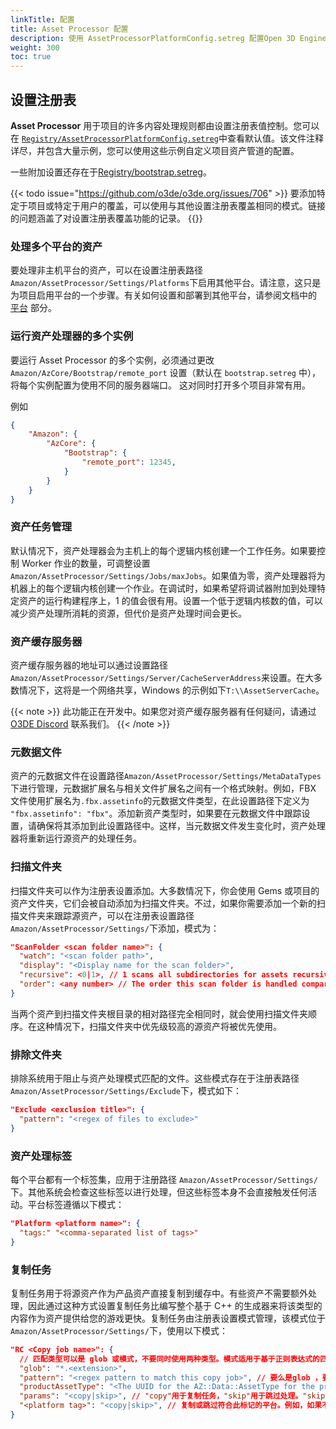 ```yaml
---
linkTitle: 配置
title: Asset Processor 配置
description: 使用 AssetProcessorPlatformConfig.setreg 配置Open 3D Engine (O3DE) 的资产处理器。
weight: 300
toc: true
---
```


## 设置注册表

**Asset Processor** 用于项目的许多内容处理规则都由设置注册表值控制。您可以在 [`Registry/AssetProcessorPlatformConfig.setreg`](https://github.com/o3de/o3de/blob/development/Registry/AssetProcessorPlatformConfig.setreg)中查看默认值。该文件注释详尽，并包含大量示例，您可以使用这些示例自定义项目资产管道的配置。

一些附加设置还存在于[Registry/bootstrap.setreg](https://github.com/o3de/o3de/blob/development/Registry/bootstrap.setreg)。

{{< todo issue="https://github.com/o3de/o3de.org/issues/706" >}}
要添加特定于项目或特定于用户的覆盖，可以使用与其他设置注册表覆盖相同的模式。链接的问题涵盖了对设置注册表覆盖功能的记录。
{{</todo>}}

### 处理多个平台的资产

要处理非主机平台的资产，可以在设置注册表路径`Amazon/AssetProcessor/Settings/Platforms`下启用其他平台。请注意，这只是为项目启用平台的一个步骤。有关如何设置和部署到其他平台，请参阅文档中的 [平台](/docs/user-guide/platforms/)  部分。

### 运行资产处理器的多个实例

要运行 Asset Processor 的多个实例，必须通过更改 `Amazon/AzCore/Bootstrap/remote_port` 设置（默认在 `bootstrap.setreg` 中），将每个实例配置为使用不同的服务器端口。 这对同时打开多个项目非常有用。

例如
```json
{
    "Amazon": {
        "AzCore": {
            "Bootstrap": {
                "remote_port": 12345,
            }
        }
    }
}
```

### 资产任务管理

默认情况下，资产处理器会为主机上的每个逻辑内核创建一个工作任务。如果要控制 Worker 作业的数量，可调整设置 `Amazon/AssetProcessor/Settings/Jobs/maxJobs`。如果值为零，资产处理器将为机器上的每个逻辑内核创建一个作业。在调试时，如果希望将调试器附加到处理特定资产的运行构建程序上，1 的值会很有用。设置一个低于逻辑内核数的值，可以减少资产处理所消耗的资源，但代价是资产处理时间会更长。

### 资产缓存服务器

资产缓存服务器的地址可以通过设置路径`Amazon/AssetProcessor/Settings/Server/CacheServerAddress`来设置。在大多数情况下，这将是一个网络共享，Windows 的示例如下`T:\\AssetServerCache`。

{{< note >}}
此功能正在开发中。如果您对资产缓存服务器有任何疑问，请通过 [O3DE Discord](https://discord.com/invite/o3de) 联系我们。
{{< /note >}}

### 元数据文件

资产的元数据文件在设置路径`Amazon/AssetProcessor/Settings/MetaDataTypes`下进行管理，元数据扩展名与相关文件扩展名之间有一个格式映射。例如，FBX 文件使用扩展名为`.fbx.assetinfo`的元数据文件类型，在此设置路径下定义为 `"fbx.assetinfo": "fbx"`。添加新资产类型时，如果要在元数据文件中跟踪设置，请确保将其添加到此设置路径中。这样，当元数据文件发生变化时，资产处理器将重新运行源资产的处理任务。

### 扫描文件夹

扫描文件夹可以作为注册表设置添加。大多数情况下，你会使用 Gems 或项目的资产文件夹，它们会被自动添加为扫描文件夹。不过，如果你需要添加一个新的扫描文件夹来跟踪源资产，可以在注册表设置路径  `Amazon/AssetProcessor/Settings/`下添加，模式为：

```json
"ScanFolder <scan folder name>": {
  "watch": "<scan folder path>",
  "display": "<Display name for the scan folder>",
  "recursive": <0|1>, // 1 scans all subdirectories for assets recursively, 0 only includes assets in this folder and not subfolders.
  "order": <any number> // The order this scan folder is handled compared to other scan folders.
}
```

当两个资产到扫描文件夹根目录的相对路径完全相同时，就会使用扫描文件夹顺序。在这种情况下，扫描文件夹中优先级较高的源资产将被优先使用。

### 排除文件夹

排除系统用于阻止与资产处理模式匹配的文件。这些模式存在于注册表路径 `Amazon/AssetProcessor/Settings/Exclude`下，模式如下：

```json
"Exclude <exclusion title>": {
  "pattern": "<regex of files to exclude>"
}
```

### 资产处理标签

每个平台都有一个标签集，应用于注册路径 `Amazon/AssetProcessor/Settings/`下。其他系统会检查这些标签以进行处理，但这些标签本身不会直接触发任何活动。平台标签遵循以下模式：

```json
"Platform <platform name>": {
  "tags:" "<comma-separated list of tags>"
}
```

### 复制任务

复制任务用于将源资产作为产品资产直接复制到缓存中。有些资产不需要额外处理，因此通过这种方式设置复制任务比编写整个基于 C++ 的生成器来将该类型的内容作为资产提供给您的游戏更快。复制任务由注册表设置模式管理，该模式位于`Amazon/AssetProcessor/Settings/`下，使用以下模式：

```json
"RC <Copy job name>": {
  // 匹配类型可以是 glob 或模式，不要同时使用两种类型。模式适用于基于正则表达式的匹配，而 glob 则适用于只想匹配文件扩展名的情况。
  "glob": "*.<extension>",
  "pattern": "<regex pattern to match this copy job>", // 要么是glob ，要么是pattern，不能两者兼得
  "productAssetType": "<The UUID for the AZ::Data::AssetType for the product asset>",
  "params": "<copy|skip>", // "copy"用于复制任务，"skip"用于跳过处理。"skip"主要用于不需要特定资产类型的平台。
  "<platform tag>": "<copy|skip>", // 复制或跳过符合此标记的平台。例如，如果不想在带有服务器标记的平台上运行复制任务，这一行应为`"server": "skip"`。有关详情，请参阅前面的平台标记部分。
}
```
